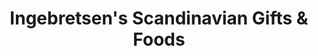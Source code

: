 ---
title: "Ingebretsen's Scandinavian Gifts & Foods"
url: /minneapolis/ingebretsens-scandinavian-gifts-and-foods/
shop: gift
---